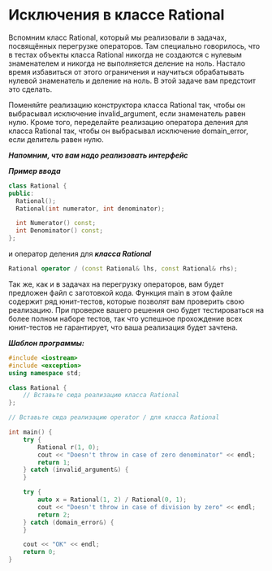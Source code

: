 Исключения в классе Rational<a name="TOP"></a>
===================

Вспомним класс Rational, который мы реализовали в задачах, посвящённых перегрузке операторов. Там специально говорилось, что в тестах объекты класса Rational никогда не создаются с нулевым знаменателем и никогда не выполняется деление на ноль. Настало время избавиться от этого ограничения и научиться обрабатывать нулевой знаменатель и деление на ноль. В этой задаче вам предстоит это сделать. 

Поменяйте реализацию конструктора класса Rational так, чтобы он выбрасывал исключение invalid_argument, если знаменатель  равен нулю. Кроме того, переделайте реализацию оператора деления для класса Rational так, чтобы он выбрасывал исключение domain_error, если делитель равен нулю.  

***Напомним, что вам надо реализовать интерфейс***

***Пример ввода***

```C++
class Rational {
public:
  Rational();
  Rational(int numerator, int denominator);

  int Numerator() const;
  int Denominator() const;
};
```
и оператор деления для ***класса Rational***

```C++
Rational operator / (const Rational& lhs, const Rational& rhs);
```

Так же, как и в задачах на перегрузку операторов, вам будет предложен файл с заготовкой кода. Функция main в этом файле содержит ряд юнит-тестов, которые позволят вам проверить свою реализацию. При проверке вашего решения оно будет тестироваться на более полном наборе тестов, так что успешное прохождение всех юнит-тестов не гарантирует, что ваша реализация будет зачтена.

***Шаблон программы:***

```C++
#include <iostream>
#include <exception>
using namespace std;

class Rational {
    // Вставьте сюда реализацию класса Rational
};

// Вставьте сюда реализацию operator / для класса Rational

int main() {
    try {
        Rational r(1, 0);
        cout << "Doesn't throw in case of zero denominator" << endl;
        return 1;
    } catch (invalid_argument&) {
    }

    try {
        auto x = Rational(1, 2) / Rational(0, 1);
        cout << "Doesn't throw in case of division by zero" << endl;
        return 2;
    } catch (domain_error&) {
    }

    cout << "OK" << endl;
    return 0;
}
```
